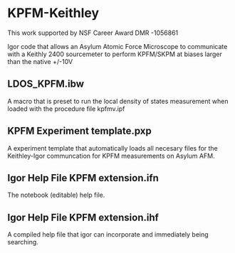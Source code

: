 # KPFM-Keithley

This work supported by NSF Career Award DMR -1056861

Igor code that allows an Asylum Atomic Force Microscope to communicate with a Keithly 2400 sourcemeter to perform KPFM/SKPM at biases larger than the native +/-10V

## LDOS_KPFM.ibw 
A macro that is preset to run the local density of states measurement when loaded with the procedure file kpfmv.ipf
## KPFM Experiment template.pxp
A experiment template that automatically loads all necesary files for the Keithley-Igor communcation for KPFM measurements on Asylum AFM.

## Igor Help File KPFM extension.ifn 
The notebook (editable) help file.
## Igor Help File KPFM extension.ihf 
A compiled help file that igor can incorporate and immediately being searching.
